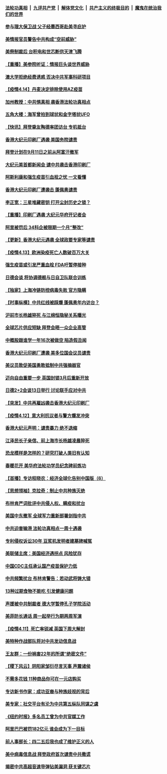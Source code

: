 

####  [法轮功真相](../../../../basic/blob/master/README.md?t=04150731) &nbsp;|&nbsp; [九评共产党](../../../../9ping.md/blob/master/README.md?t=04150731) &nbsp;|&nbsp; [解体党文化](../../../../jtdwh.md/blob/master/README.md?t=04150731)  &nbsp;|&nbsp; [共产主义的终极目的](../../../../gczydzjmd.md/blob/master/README.md?t=04150731) &nbsp;|&nbsp; [魔鬼在统治我们的世界](../../../../mgztzwmdsj.md/blob/master/README.md?t=04150731) 

#### [参与理大保卫战 父子经墨西哥赴美寻庇护](../pages/nf4514/n12878399.md?t=04150731) 

#### [美情报官员警告中共构成“空前威胁”](../pages/nf4514/n12880201.md?t=04150731) 

#### [美祭制裁后 台积电和世芯断供天津飞腾](../pages/nf4514/n12880080.md?t=04150731) 

#### [【重播】美参院听证：情报巨头谈世界威胁](../pages/nf4514/n12879951.md?t=04150731) 

#### [澳大学拒绝经费诱惑 否决中共军事科研项目](../pages/nf4514/n12878813.md?t=04150731) 

#### [【疫情4.14】丹麦决定排除使用AZ疫苗](../pages/nf4514/n12879227.md?t=04150731) 

#### [加州教授：中共惧真相 袭香港法轮功真相点](../pages/nf4514/n12878432.md?t=04150731) 

#### [五角大楼：海军曾拍到球状和金字塔状UFO](../pages/nf4514/n12879089.md?t=04150731) 

#### [【快讯】拜登挚友陶德率团访台 专机抵台](../pages/nf4514/n12879161.md?t=04150731) 

#### [香港大纪元印刷厂遇袭 美国务院谴责](../pages/nf4514/n12877968.md?t=04150731) 

#### [拜登计划在9月11日之前从阿富汗撤军](../pages/nf4514/n12878312.md?t=04150731) 

#### [大纪元美首都新闻会 谴中共袭击香港印刷厂](../pages/nf4514/n12878005.md?t=04150731) 

#### [阿斯利康和强生疫苗引血栓之忧 一文看懂](../pages/nf4514/n12877717.md?t=04150731) 

#### [香港大纪元印刷厂遭袭击 蓬佩奥谴责](../pages/nf4514/n12877849.md?t=04150731) 

#### [李正宽：三星堆藏密钥 打开尘封历史之锁？](../pages/nf4514/n12877650.md?t=04150731) 

#### [【重播】印刷厂遇袭 大纪元华府开记者会](../pages/nf4514/n12875877.md?t=04150731) 

#### [阿里被罚后 34科企被限期一个月“整改”](../pages/nf4514/n12877363.md?t=04150731) 

#### [【更新】香港大纪元遇袭 全球政要专家等谴责](../pages/nf4514/n12876743.md?t=04150731) 

#### [【疫情4.13】欧洲染疫死亡人数破百万大关](../pages/nf4514/n12875659.md?t=04150731) 

#### [强生疫苗或引发严重血栓 FDA吁暂停接种](../pages/nf4514/n12877164.md?t=04150731) 

#### [日德会谈 将协调德舰与日自卫队联合训练](../pages/nf4514/n12877081.md?t=04150731) 

#### [【独家】上海冷链防控病毒失败 官方隐瞒](../pages/nf4514/n12875017.md?t=04150731) 

#### [【时事纵横】中共红线被踩爆 蓬佩奥年内访台？](../pages/nf4514/n12875748.md?t=04150731) 

#### [沪前市长杨雄猝死 与江绵恒隐秘关系曝光](../pages/nf4514/n12876004.md?t=04150731) 

#### [全球芯片供应短缺 拜登会晤一众企业高管](../pages/nf4514/n12875726.md?t=04150731) 

#### [中概股跟谁学一年16次被做空 陷造假丑闻](../pages/nf4514/n12875753.md?t=04150731) 

#### [香港大纪元印刷厂遭袭 美多位国会议员谴责](../pages/nf4514/n12875719.md?t=04150731) 

#### [美议员敦促美国勇敢抵制中共强摘器官](../pages/nf4514/n12871671.md?t=04150731) 

#### [迈向自由重要一步 英国封锁3月后重新开放](../pages/nf4514/n12874866.md?t=04150731) 

#### [日德2+2会谈13日举行 讨论联手应对中共](../pages/nf4514/n12874750.md?t=04150731) 

#### [【突发】中共再雇凶袭击香港大纪元印刷厂](../pages/nf4514/n12873647.md?t=04150731) 

#### [【疫情4.12】意大利抗议者与警方爆发冲突](../pages/nf4514/n12874304.md?t=04150731) 

#### [香港大纪元声明：谴责暴力 绝不退缩](../pages/nf4514/n12874527.md?t=04150731) 

#### [江泽民长子亲信、前上海市长杨雄凌晨猝死](../pages/nf4514/n12874340.md?t=04150731) 

#### [恐龙模样是怎样的？研究打破人类旧有认知](../pages/nf4514/n12873373.md?t=04150731) 

#### [春暖花开 美华府法轮功学员纪念碑前炼功](../pages/nf4514/n12873078.md?t=04150731) 

#### [【首播】专访程晓农：经济全球化告别中国版（6）](../pages/nf4514/n12871927.md?t=04150731) 

#### [【思想领袖】克拉奇：制止中共种族灭绝](../pages/nf4514/n12859898.md?t=04150731) 

#### [布林肯严词批评中共侵人权、瞒疫和扰台](../pages/nf4514/n12873017.md?t=04150731) 

#### [美国中东撤军 全球军力重新部署剑指中共](../pages/nf4514/n12873076.md?t=04150731) 

#### [中共迫害输港 法轮功真相点一周十遇袭](../pages/nf4514/n12873029.md?t=04150731) 

#### [专利侵权诉讼30年 豆浆机发明者建墓碑喊冤](../pages/nf4514/n12872880.md?t=04150731) 

#### [美联储主席：美国经济遇拐点 风险犹存](../pages/nf4514/n12872822.md?t=04150731) 

#### [中国CDC主任承认国产疫苗保护力低](../pages/nf4514/n12872646.md?t=04150731) 

#### [中共频繁扰台 布林肯警告：若动武将铸大错](../pages/nf4514/n12872745.md?t=04150731) 

#### [13种过期食物不能吃 引发健康问题](../pages/nf4514/n12871970.md?t=04150731) 

#### [声援被中共制裁者 德大学暂停孔子学院活动](../pages/nf4514/n12872661.md?t=04150731) 

#### [美菲防长通话 周一起举行为期两周军演](../pages/nf4514/n12872506.md?t=04150731) 

#### [【疫情4.11】死亡率锐减 英国下周大解封](../pages/nf4514/n12872308.md?t=04150731) 

#### [美特种作战部队将对中共发动信息战](../pages/nf4514/n12870566.md?t=04150731) 

#### [王友群：一份祸害22年的所谓“绝密文件”](../pages/nf4514/n12871750.md?t=04150731) 

#### [【稷下风云】阴阳家邹衍尽言天事 声震诸侯](../pages/nf4514/n12852461.md?t=04150731) 

#### [不需多花钱 11种商品你可在一元店购买](../pages/nf4514/n12858356.md?t=04150731) 

#### [专访新书作家：成功亚裔与种族歧视的背后](../pages/nf4514/n12872038.md?t=04150731) 

#### [美专家：社交平台有沦为中共第五纵队同谋之虞](../pages/nf4514/n12871560.md?t=04150731) 

#### [《纽约时报》多名员工曾为中共官媒工作](../pages/nf4514/n12871798.md?t=04150731) 

#### [阿里巴巴被罚182亿元 谁会成为下一目标](../pages/nf4514/n12871516.md?t=04150731) 

#### [前人事部长：四二五后我也成了维护正义的人](../pages/nf4514/n12868067.md?t=04150731) 

#### [美中病毒信息战 拜登政府首次谴责中共撒谎](../pages/nf4514/n12871509.md?t=04150731) 

#### [揭密中共高超音速导弹钻美漏洞 获关键芯片](../pages/nf4514/n12870582.md?t=04150731) 

